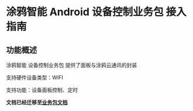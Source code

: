 # 涂鸦智能 Android 设备控制业务包 接入指南

## 功能概述

涂鸦智能 设备控制业务包 提供了面板与涂鸦云通讯的封装

支持硬件设备类型：WIFI

支持功能：设备面板控制、定时

**文档已经迁移至[业务包文档](https://tuyainc.github.io/tuyasmart_bizbundle_android_doc/)**